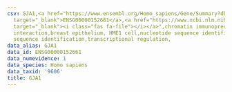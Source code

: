 ```yaml
---
csv: GJA1,<a href="https://www.ensembl.org/Homo_sapiens/Gene/Summary?db=core;g=ENSG00000152661"
  target="_blank">ENSG00000152661</a>,<a href="https://www.ncbi.nlm.nih.gov/pubmed/22863008"
  target="_blank"><i class="fas fa-file"></i></a>",chromatin immunoprecipitation assay,direct
  interaction,breast epithelium, HME1 cell,nucleotide sequence identification,nucleotide
  sequence identification,transcriptional regulation,
data_alias: GJA1
data_id: ENSG00000152661
data_numevidence: 1
data_species: Homo sapiens
data_taxid: '9606'
title: GJA1
---
```

